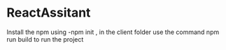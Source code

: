 # ReactAssitant
Install the npm using -npm init , in the client folder 
use the command npm run build to run the project
